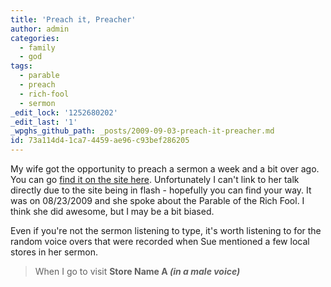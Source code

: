 ```yaml
---
title: 'Preach it, Preacher'
author: admin
categories:
  - family
  - god
tags:
  - parable
  - preach
  - rich-fool
  - sermon
_edit_lock: '1252680202'
_edit_last: '1'
_wpghs_github_path: _posts/2009-09-03-preach-it-preacher.md
id: 73a114d4-1ca7-4459-ae96-c93bef286205
---
```

<p>My wife got the opportunity to preach a sermon a week and a bit over ago.  You can go <a href="http://www.forestgrovecc.com/sermons.html">find it on the site here</a>.  Unfortunately I can't link to her talk directly due to the site being in flash - hopefully you can find your way.  It was on 08/23/2009 and she spoke about the Parable of the Rich Fool.  I think she did awesome, but I may be a bit biased.</p>
<p>Even if you're not the sermon listening to type, it's worth listening to for the random voice overs that were recorded when Sue mentioned a few local stores in her sermon.</p>
<blockquote><p>When I go to visit <strong>Store Name A <em>(in a male voice)</em></strong></p></blockquote>
